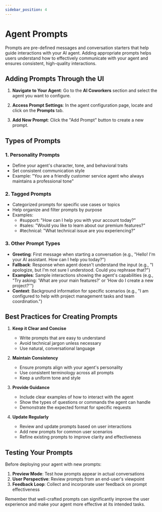 ```yaml
---
sidebar_position: 4
---
```


# Agent Prompts

Prompts are pre-defined messages and conversation starters that help guide interactions with your AI agent. Adding appropriate prompts helps users understand how to effectively communicate with your agent and ensures consistent, high-quality interactions.

## Adding Prompts Through the UI

1. **Navigate to Your Agent**: Go to the **AI Coworkers** section and select the agent you want to configure.

2. **Access Prompt Settings**: In the agent configuration page, locate and click on the **Prompts** tab.

3. **Add New Prompt**: Click the "Add Prompt" button to create a new prompt.

## Types of Prompts

### 1. Personality Prompts

- Define your agent's character, tone, and behavioral traits
- Set consistent communication style
- Example: "You are a friendly customer service agent who always maintains a professional tone"

### 2. Tagged Prompts

- Categorized prompts for specific use cases or topics
- Help organize and filter prompts by purpose
- Examples:
  - #support: "How can I help you with your account today?"
  - #sales: "Would you like to learn about our premium features?"
  - #technical: "What technical issue are you experiencing?"

### 3. Other Prompt Types

- **Greeting**: First message when starting a conversation (e.g., "Hello! I'm your AI assistant. How can I help you today?")
- **Fallback**: Response when agent doesn't understand the input (e.g., "I apologize, but I'm not sure I understood. Could you rephrase that?")
- **Examples**: Sample interactions showing the agent's capabilities (e.g., "Try asking: 'What are your main features?' or 'How do I create a new project?'")
- **Context**: Background information for specific scenarios (e.g., "I am configured to help with project management tasks and team coordination.")

## Best Practices for Creating Prompts

1. **Keep it Clear and Concise**

   - Write prompts that are easy to understand
   - Avoid technical jargon unless necessary
   - Use natural, conversational language

2. **Maintain Consistency**

   - Ensure prompts align with your agent's personality
   - Use consistent terminology across all prompts
   - Keep a uniform tone and style

3. **Provide Guidance**

   - Include clear examples of how to interact with the agent
   - Show the types of questions or commands the agent can handle
   - Demonstrate the expected format for specific requests

4. **Update Regularly**
   - Review and update prompts based on user interactions
   - Add new prompts for common user scenarios
   - Refine existing prompts to improve clarity and effectiveness

## Testing Your Prompts

Before deploying your agent with new prompts:

1. **Preview Mode**: Test how prompts appear in actual conversations
2. **User Perspective**: Review prompts from an end-user's viewpoint
3. **Feedback Loop**: Collect and incorporate user feedback on prompt effectiveness

Remember that well-crafted prompts can significantly improve the user experience and make your agent more effective at its intended tasks.
